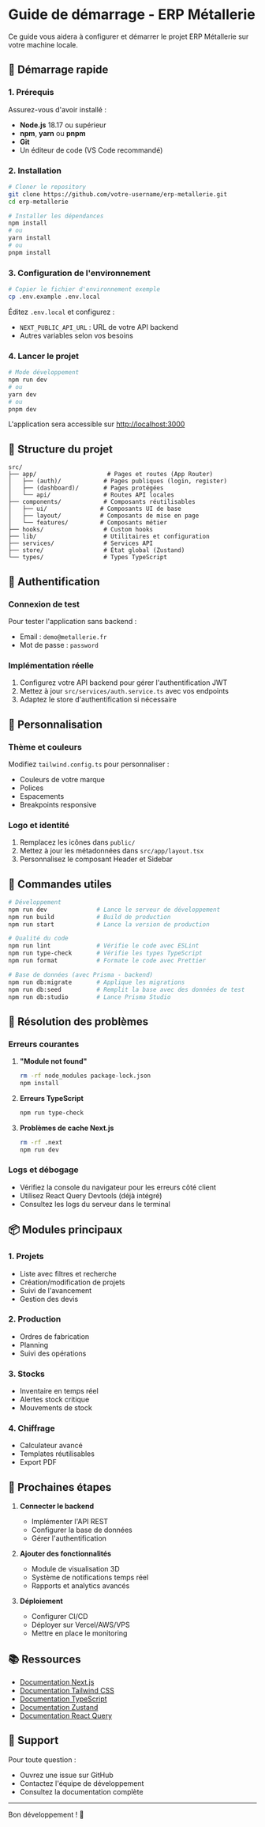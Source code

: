 # Guide de démarrage - ERP Métallerie

Ce guide vous aidera à configurer et démarrer le projet ERP Métallerie sur votre machine locale.

## 🚀 Démarrage rapide

### 1. Prérequis

Assurez-vous d'avoir installé :
- **Node.js** 18.17 ou supérieur
- **npm**, **yarn** ou **pnpm**
- **Git**
- Un éditeur de code (VS Code recommandé)

### 2. Installation

```bash
# Cloner le repository
git clone https://github.com/votre-username/erp-metallerie.git
cd erp-metallerie

# Installer les dépendances
npm install
# ou
yarn install
# ou
pnpm install
```

### 3. Configuration de l'environnement

```bash
# Copier le fichier d'environnement exemple
cp .env.example .env.local
```

Éditez `.env.local` et configurez :
- `NEXT_PUBLIC_API_URL` : URL de votre API backend
- Autres variables selon vos besoins

### 4. Lancer le projet

```bash
# Mode développement
npm run dev
# ou
yarn dev
# ou
pnpm dev
```

L'application sera accessible sur [http://localhost:3000](http://localhost:3000)

## 📁 Structure du projet

```
src/
├── app/                    # Pages et routes (App Router)
│   ├── (auth)/            # Pages publiques (login, register)
│   ├── (dashboard)/       # Pages protégées
│   └── api/               # Routes API locales
├── components/            # Composants réutilisables
│   ├── ui/               # Composants UI de base
│   ├── layout/           # Composants de mise en page
│   └── features/         # Composants métier
├── hooks/                 # Custom hooks
├── lib/                   # Utilitaires et configuration
├── services/              # Services API
├── store/                 # État global (Zustand)
└── types/                 # Types TypeScript
```

## 🔑 Authentification

### Connexion de test

Pour tester l'application sans backend :
- Email : `demo@metallerie.fr`
- Mot de passe : `password`

### Implémentation réelle

1. Configurez votre API backend pour gérer l'authentification JWT
2. Mettez à jour `src/services/auth.service.ts` avec vos endpoints
3. Adaptez le store d'authentification si nécessaire

## 🎨 Personnalisation

### Thème et couleurs

Modifiez `tailwind.config.ts` pour personnaliser :
- Couleurs de votre marque
- Polices
- Espacements
- Breakpoints responsive

### Logo et identité

1. Remplacez les icônes dans `public/`
2. Mettez à jour les métadonnées dans `src/app/layout.tsx`
3. Personnalisez le composant Header et Sidebar

## 🔧 Commandes utiles

```bash
# Développement
npm run dev              # Lance le serveur de développement
npm run build            # Build de production
npm run start            # Lance la version de production

# Qualité du code
npm run lint             # Vérifie le code avec ESLint
npm run type-check       # Vérifie les types TypeScript
npm run format           # Formate le code avec Prettier

# Base de données (avec Prisma - backend)
npm run db:migrate       # Applique les migrations
npm run db:seed          # Remplit la base avec des données de test
npm run db:studio        # Lance Prisma Studio
```

## 🐛 Résolution des problèmes

### Erreurs courantes

1. **"Module not found"**
   ```bash
   rm -rf node_modules package-lock.json
   npm install
   ```

2. **Erreurs TypeScript**
   ```bash
   npm run type-check
   ```

3. **Problèmes de cache Next.js**
   ```bash
   rm -rf .next
   npm run dev
   ```

### Logs et débogage

- Vérifiez la console du navigateur pour les erreurs côté client
- Utilisez React Query Devtools (déjà intégré)
- Consultez les logs du serveur dans le terminal

## 📦 Modules principaux

### 1. Projets
- Liste avec filtres et recherche
- Création/modification de projets
- Suivi de l'avancement
- Gestion des devis

### 2. Production
- Ordres de fabrication
- Planning
- Suivi des opérations

### 3. Stocks
- Inventaire en temps réel
- Alertes stock critique
- Mouvements de stock

### 4. Chiffrage
- Calculateur avancé
- Templates réutilisables
- Export PDF

## 🚀 Prochaines étapes

1. **Connecter le backend**
   - Implémenter l'API REST
   - Configurer la base de données
   - Gérer l'authentification

2. **Ajouter des fonctionnalités**
   - Module de visualisation 3D
   - Système de notifications temps réel
   - Rapports et analytics avancés

3. **Déploiement**
   - Configurer CI/CD
   - Déployer sur Vercel/AWS/VPS
   - Mettre en place le monitoring

## 📚 Ressources

- [Documentation Next.js](https://nextjs.org/docs)
- [Documentation Tailwind CSS](https://tailwindcss.com/docs)
- [Documentation TypeScript](https://www.typescriptlang.org/docs)
- [Documentation Zustand](https://github.com/pmndrs/zustand)
- [Documentation React Query](https://tanstack.com/query/latest)

## 🤝 Support

Pour toute question :
- Ouvrez une issue sur GitHub
- Contactez l'équipe de développement
- Consultez la documentation complète

---

Bon développement ! 🎉